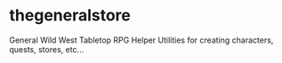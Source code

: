 # thegeneralstore
General Wild West Tabletop RPG Helper Utilities for creating characters, quests, stores, etc...
